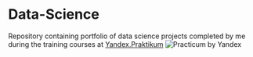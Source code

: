 # Data-Science
Repository containing portfolio of data science projects completed by me during the training courses at  [Yandex.Praktikum](https://praktikum.yandex.ru/) 
![Practicum by Yandex](https://irecommend.ru/sites/default/files/product-images/1594818/FWDFQo8aogIbhhuI8bqMQ.png)
